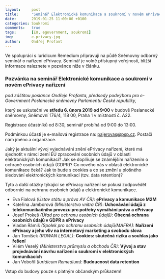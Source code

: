```yaml
---
layout:     post
title:      "Seminář Elektronické komunikace a soukromí v novém ePrivacy nařízení"
date:       2019-01-25 11:00:00 +0100
categories: Soukromí
comments:   true
tags:       [EU, egovernment, soukromí]
img:        e-privacy.jpg
author:     Ondřej Profant
---
```


Ve spolupráci s Iuridicum Remedium připravuji na půdě Sněmovny odborný seminář o nařízení ePrivacy. Seminář je volně přístupný veřejnosti, bližší informace naleznete v pozvánce níže v článku.

<!--more-->

### Pozvánka na seminář Elektronické komunikace a soukromí v novém ePrivacy nařízení

*pod záštitou poslance Ondřeje Profanta, předsedy podvýboru pro e-Government Poslanecké sněmovny Parlamentu České republiky,*

který se uskuteční ve **středu 6. února 2019 od 9:00** v budově Poslanecké sněmovny, Sněmovní 176/4, 118 00, Praha 1 v místnosti č. A22.

Registrace účastníků od 8:30, seminář probíhá od 9:00 do 13:00.
 
Podmínkou účasti je e-mailová registrace na: pajerovas@psp.cz. Postačí nám jméno a organizace.
                   
Jaký je aktuální vývoj vyjednávání znění ePrivacy nařízení, které má sjednotit v rámci zemí EU zpracování osobních údajů v oblasti elektronických komunikací? Jak se doplňuje se známějším nařízením o ochraně osobních údajů (GDPR)? Co nového nás v oblasti elektronické komunikace čeká? Jak to bude s cookies a co se změní u plošného sledování elektronických komunikací (tzv. data retention)?

Tyto a další otázky týkající se ePrivacy nařízení se pokusí zodpovědět odborníci na ochranu osobních údajů a elektronické komunikace.
                   
* Eva Fialová *(Ústav státu a práva AV ČR)*: **ePrivacy a komunikace M2M**
* Kateřina Jamborová *(Ministerstvo vnitra ČR)*: **Uchovávání údajů z telekomunikačního provozu pro potřeby vymáhání práva a ePrivacy**
* Josef Prokeš *(Úřad pro ochranu osobních údajů)*: **Obecná ochrana osobních údajů v GDPR a ePrivacy**
* Vladan Rámiš *(Spolek pro ochranu osobních údajů/MAFRA)*: **Nařízení ePrivacy a jeho vliv na internetový marketing a svobodu slova**
* Jan Tomíšek *(ROWAN LEGAL)*: **Cookies: skutečná rizika a souhlas jako řešení**
* Vilém Veselý *(Ministerstvo průmyslu a obchodu ČR)*: **Vývoj a stav projednávání návrhu nařízení o soukromí v elektronických komunikacích**
* Jan Vobořil *(Iuridicum Remedium)*: **Budoucnost data retention**

Vstup do budovy pouze s platným občanským průkazem!
